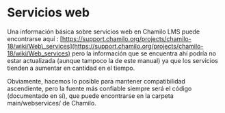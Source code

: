# Servicios web

Una información básica sobre servicios web en Chamilo LMS puede encontrarse aquí : [https://support.chamilo.org/projects/chamilo-18/wiki/Web\_services](https://support.chamilo.org/projects/chamilo-18/wiki/Web_services) pero la información que se encuentra ahí podría no estar actualizada \(aunque tampoco la de este manual\) ya que los servicios tienden a aumentar en cantidad en el tiempo.

Obviamente, hacemos lo posible para mantener compatibilidad ascendiente, pero la fuente más confiable siempre será el código \(documentado en sí\), que puede encontrarse en la carpeta main/webservices/ de Chamilo.

